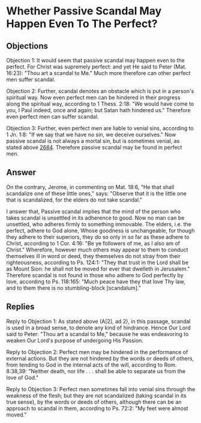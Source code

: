 # Whether Passive Scandal May Happen Even To The Perfect?

## Objections

Objection 1: It would seem that passive scandal may happen even to the perfect. For Christ was supremely perfect: and yet He said to Peter (Mat. 16:23): "Thou art a scandal to Me." Much more therefore can other perfect men suffer scandal.

Objection 2: Further, scandal denotes an obstacle which is put in a person's spiritual way. Now even perfect men can be hindered in their progress along the spiritual way, according to 1 Thess. 2:18: "We would have come to you, I Paul indeed, once and again; but Satan hath hindered us." Therefore even perfect men can suffer scandal.

Objection 3: Further, even perfect men are liable to venial sins, according to 1 Jn. 1:8: "If we say that we have no sin, we deceive ourselves." Now passive scandal is not always a mortal sin, but is sometimes venial, as stated above [2684](A[4]). Therefore passive scandal may be found in perfect men.

## Answer

On the contrary, Jerome, in commenting on Mat. 18:6, "He that shall scandalize one of these little ones," says: "Observe that it is the little one that is scandalized, for the elders do not take scandal."

I answer that, Passive scandal implies that the mind of the person who takes scandal is unsettled in its adherence to good. Now no man can be unsettled, who adheres firmly to something immovable. The elders, i.e. the perfect, adhere to God alone, Whose goodness is unchangeable, for though they adhere to their superiors, they do so only in so far as these adhere to Christ, according to 1 Cor. 4:16: "Be ye followers of me, as I also am of Christ." Wherefore, however much others may appear to them to conduct themselves ill in word or deed, they themselves do not stray from their righteousness, according to Ps. 124:1: "They that trust in the Lord shall be as Mount Sion: he shall not be moved for ever that dwelleth in Jerusalem." Therefore scandal is not found in those who adhere to God perfectly by love, according to Ps. 118:165: "Much peace have they that love Thy law, and to them there is no stumbling-block [scandalum]."

## Replies

Reply to Objection 1: As stated above (A[2], ad 2), in this passage, scandal is used in a broad sense, to denote any kind of hindrance. Hence Our Lord said to Peter: "Thou art a scandal to Me," because he was endeavoring to weaken Our Lord's purpose of undergoing His Passion.

Reply to Objection 2: Perfect men may be hindered in the performance of external actions. But they are not hindered by the words or deeds of others, from tending to God in the internal acts of the will, according to Rom. 8:38,39: "Neither death, nor life . . . shall be able to separate us from the love of God."

Reply to Objection 3: Perfect men sometimes fall into venial sins through the weakness of the flesh; but they are not scandalized (taking scandal in its true sense), by the words or deeds of others, although there can be an approach to scandal in them, according to Ps. 72:2: "My feet were almost moved."